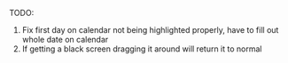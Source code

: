 TODO:

1. Fix first day on calendar not being highlighted properly, have to fill out whole date on calendar
2. If getting a black screen dragging it around will return it to normal

